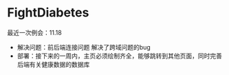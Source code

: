 # FightDiabetes
最近一次例会：11.18
+ 解决问题：前后端连接问题 解决了跨域问题的bug
+ 部署：接下来的一周内，主页必须绘制齐全，能够跳转到其他页面，同时完善后端有关健康数据的数据库
